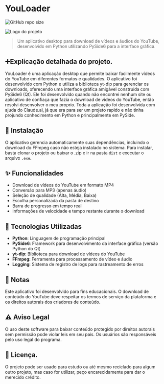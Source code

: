 # YouLoader

![GitHub repo size](https://img.shields.io/github/repo-size/Vini150cius/YouLoader?style=for-the-badge)

<img src="./app-wallpaper.png" alt="Logo do projeto">

> Um aplicativo desktop para download de vídeos e áudios do YouTube, desenvolvido em Python utilizando PySide6 para a interface gráfica.

## ➕Explicação detalhada do projeto.

YouLoader é uma aplicação desktop que permite baixar facilmente vídeos do YouTube em diferentes formatos e qualidades. O aplicativo foi desenvolvido com Python e utiliza a biblioteca yt-dlp para gerenciar os downloads, oferecendo uma interface gráfica amigável construída com PySide6 (Qt).
Ele foi desenvolvido quando não encontrei nenhum site ou aplicativo de confiaça que fazia o download de videos do YouTube, então resolvi desenvolver o meu proprio.
Toda a aplicação foi desenvolvida com ajuda do Claude.ai, já que era para ser um projeto rapido e não tinha projundo conhecimento em Python e principalmente em PySide.

## 🚀 Instalação

O aplicativo gerencia automaticamente suas dependências, incluindo o download do FFmpeg caso não esteja instalado no sistema.
Para instalar, basta clonar o projeto ou baixar o .zip e ir na pasta `dist` e executar o arquivo `.exe`.

## ✨ Funcionalidades

- Download de vídeos do YouTube em formato MP4
- Conversão para MP3 (apenas áudio)
- Seleção de qualidade (Alta, Média, Baixa)
- Escolha personalizada da pasta de destino
- Barra de progresso em tempo real
- Informações de velocidade e tempo restante durante o download

## 🔧 Tecnologias Utilizadas

- **Python**: Linguagem de programação principal
- **PySide6**: Framework para desenvolvimento da interface gráfica (versão Python do Qt)
- **yt-dlp**: Biblioteca para download de vídeos do YouTube
- **FFmpeg**: Ferramenta para processamento de vídeo e áudio
- **Logging**: Sistema de registro de logs para rastreamento de erros


## 📝 Notas

Este aplicativo foi desenvolvido para fins educacionais. O download de conteúdo do YouTube deve respeitar os termos de serviço da plataforma e os direitos autorais dos criadores de conteúdo.

## ⚠️ Aviso Legal

O uso deste software para baixar conteúdo protegido por direitos autorais sem permissão pode violar leis em seu país. Os usuários são responsáveis pelo uso legal do programa.

## 📝 Licença.

O projeto pode ser usado para estudo ou até mesmo reciclado para algum outro projeto, mas caso for utilizar, peço encarecidamente para dar o merecido crédito.
